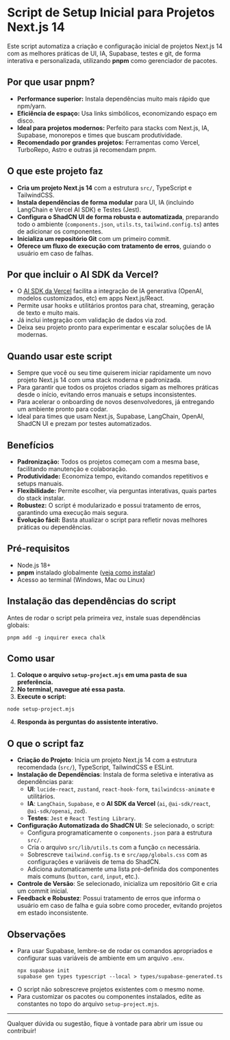 # Script de Setup Inicial para Projetos Next.js 14

Este script automatiza a criação e configuração inicial de projetos Next.js 14 com as melhores práticas de UI, IA, Supabase, testes e git, de forma interativa e personalizada, utilizando **pnpm** como gerenciador de pacotes.

## Por que usar pnpm?

- **Performance superior:** Instala dependências muito mais rápido que npm/yarn.
- **Eficiência de espaço:** Usa links simbólicos, economizando espaço em disco.
- **Ideal para projetos modernos:** Perfeito para stacks com Next.js, IA, Supabase, monorepos e times que buscam produtividade.
- **Recomendado por grandes projetos:** Ferramentas como Vercel, TurboRepo, Astro e outras já recomendam pnpm.

## O que este projeto faz

- **Cria um projeto Next.js 14** com a estrutura `src/`, TypeScript e TailwindCSS.
- **Instala dependências de forma modular** para UI, IA (incluindo LangChain e Vercel AI SDK) e Testes (Jest).
- **Configura o ShadCN UI de forma robusta e automatizada**, preparando todo o ambiente (`components.json`, `utils.ts`, `tailwind.config.ts`) antes de adicionar os componentes.
- **Inicializa um repositório Git** com um primeiro commit.
- **Oferece um fluxo de execução com tratamento de erros**, guiando o usuário em caso de falhas.

## Por que incluir o AI SDK da Vercel?

- O [AI SDK da Vercel](https://sdk.vercel.ai/) facilita a integração de IA generativa (OpenAI, modelos customizados, etc) em apps Next.js/React.
- Permite usar hooks e utilitários prontos para chat, streaming, geração de texto e muito mais.
- Já inclui integração com validação de dados via zod.
- Deixa seu projeto pronto para experimentar e escalar soluções de IA modernas.

## Quando usar este script

- Sempre que você ou seu time quiserem iniciar rapidamente um novo projeto Next.js 14 com uma stack moderna e padronizada.
- Para garantir que todos os projetos criados sigam as melhores práticas desde o início, evitando erros manuais e setups inconsistentes.
- Para acelerar o onboarding de novos desenvolvedores, já entregando um ambiente pronto para codar.
- Ideal para times que usam Next.js, Supabase, LangChain, OpenAI, ShadCN UI e prezam por testes automatizados.

## Benefícios

- **Padronização:** Todos os projetos começam com a mesma base, facilitando manutenção e colaboração.
- **Produtividade:** Economiza tempo, evitando comandos repetitivos e setups manuais.
- **Flexibilidade:** Permite escolher, via perguntas interativas, quais partes do stack instalar.
- **Robustez:** O script é modularizado e possui tratamento de erros, garantindo uma execução mais segura.
- **Evolução fácil:** Basta atualizar o script para refletir novas melhores práticas ou dependências.

## Pré-requisitos

- Node.js 18+
- **pnpm** instalado globalmente ([veja como instalar](https://pnpm.io/installation))
- Acesso ao terminal (Windows, Mac ou Linux)

## Instalação das dependências do script

Antes de rodar o script pela primeira vez, instale suas dependências globais:

```
pnpm add -g inquirer execa chalk
```

## Como usar

1. **Coloque o arquivo `setup-project.mjs` em uma pasta de sua preferência.**
2. **No terminal, navegue até essa pasta.**
3. **Execute o script:**

```
node setup-project.mjs
```

4. **Responda às perguntas do assistente interativo.**

## O que o script faz

- **Criação do Projeto**: Inicia um projeto Next.js 14 com a estrutura recomendada (`src/`), TypeScript, TailwindCSS e ESLint.
- **Instalação de Dependências**: Instala de forma seletiva e interativa as dependências para:
  - **UI**: `lucide-react`, `zustand`, `react-hook-form`, `tailwindcss-animate` e utilitários.
  - **IA**: `LangChain`, `Supabase`, e o **AI SDK da Vercel** (`ai`, `@ai-sdk/react`, `@ai-sdk/openai`, `zod`).
  - **Testes**: `Jest` e `React Testing Library`.
- **Configuração Automatizada do ShadCN UI**: Se selecionado, o script:
  - Configura programaticamente o `components.json` para a estrutura `src/`.
  - Cria o arquivo `src/lib/utils.ts` com a função `cn` necessária.
  - Sobrescreve `tailwind.config.ts` e `src/app/globals.css` com as configurações e variáveis de tema do ShadCN.
  - Adiciona automaticamente uma lista pré-definida dos componentes mais comuns (`button`, `card`, `input`, etc.).
- **Controle de Versão**: Se selecionado, inicializa um repositório Git e cria um commit inicial.
- **Feedback e Robustez**: Possui tratamento de erros que informa o usuário em caso de falha e guia sobre como proceder, evitando projetos em estado inconsistente.

## Observações

- Para usar Supabase, lembre-se de rodar os comandos apropriados e configurar suas variáveis de ambiente em um arquivo `.env`.
  ```
  npx supabase init
  supabase gen types typescript --local > types/supabase-generated.ts
  ```
- O script não sobrescreve projetos existentes com o mesmo nome.
- Para customizar os pacotes ou componentes instalados, edite as constantes no topo do arquivo `setup-project.mjs`.

---

Qualquer dúvida ou sugestão, fique à vontade para abrir um issue ou contribuir! 
